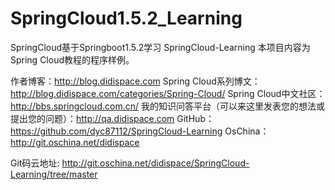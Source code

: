 # SpringCloud1.5.2_Learning
SpringCloud基于Springboot1.5.2学习
SpringCloud-Learning
本项目内容为Spring Cloud教程的程序样例。

作者博客：http://blog.didispace.com
Spring Cloud系列博文：http://blog.didispace.com/categories/Spring-Cloud/
Spring Cloud中文社区：http://bbs.springcloud.com.cn/
我的知识问答平台（可以来这里发表您的想法或提出您的问题）：http://qa.didispace.com
GitHub：https://github.com/dyc87112/SpringCloud-Learning
OsChina：http://git.oschina.net/didispace

Git码云地址:
http://git.oschina.net/didispace/SpringCloud-Learning/tree/master